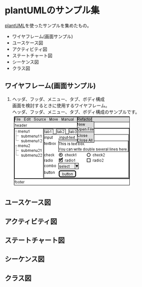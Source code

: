 # plantUMLのサンプル集
[plantUML](http://plantuml.com/)を使ったサンプルを集めたもの。
* ワイヤフレーム(画面サンプル)
* ユースケース図
* アクティビティ図
* ステートチャート図
* シーケンス図
* クラス図

## ワイヤフレーム(画面サンプル)
1. ヘッダ、フッダ、メニュー、タブ、ボディ構成  
   画面を検討するときに使用するワイヤフレーム。  
   ヘッダ、フッダ、メニュー、タブ、ボディ構成のサンプルです。  
   ![wireframe10010](https://github.com/keita69/plantUML/blob/master/img/wireframe-hfmtb.png)
## ユースケース図
## アクティビティ図
## ステートチャート図
## シーケンス図
## クラス図


